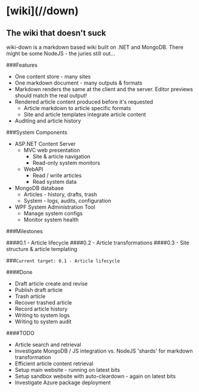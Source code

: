 # \[wiki\]\(//down\)

## The wiki that doesn't suck

wiki-down is a markdown based wiki built on .NET and MongoDB. There might be some NodeJS - the juries still
out...

###Features

* One content store - many sites
* One markdown document - many outputs & formats
* Markdown renders the same at the client and the server. Editor previews 
should match the real output!
* Rendered article content produced before it's requested
    * Article markdown to article specific formats
    * Site and article templates integrate article content
* Auditing and article history

###System Components

* ASP.NET Content Server
    * MVC web presentation
        * Site & article navigation
        * Read-only system monitors
    * WebAPI 
        * Read / write articles
        * Read system data
* MongoDB database
    * Articles - history, drafts, trash
    * System - logs, audits, configuration
* WPF System Administration Tool
    * Manage system configs
    * Monitor system health

###Milestones

####0.1 - Article lifecycle
####0.2 - Article transformations
####0.3 - Site structure & article templating

###`Current target: 0.1 - Article lifecycle`

####Done

* Draft article create and revise
* Publish draft article
* Trash article
* Recover trashed article
* Record article history
* Writing to system logs
* Writing to system audit

####TODO

* Article search and retrieval
* Investigate MongoDB / JS integration vs. NodeJS 'shards' for markdown transformation
* Efficient article content retrieval
* Setup main website - running on latest bits
* Setup sandbox website with auto-cleardown - again on latest bits
* Investigate Azure package deployment